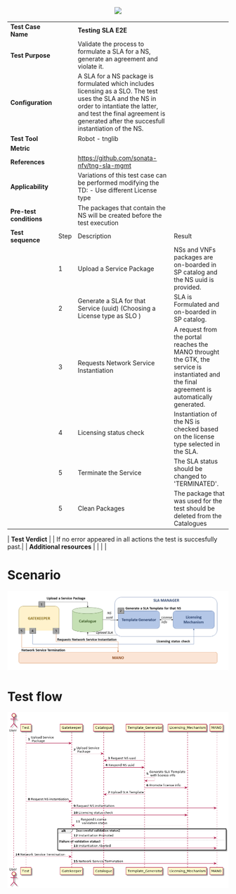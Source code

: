 <p align="center"><img src="https://github.com/sonata-nfv/tng-api-gtw/wiki/images/sonata-5gtango-logo-500px.png" /></p>

|||||
| :--- | :--- | :--- | :--- |
| __Test Case Name__ | | __Testing SLA E2E__ | |
| __Test Purpose__ | | Validate the process to formulate a SLA for a NS, generate an agreement and violate it.| |
| __Configuration__ | | A SLA for a NS package is formulated which includes licensing as a SLO. The test uses the SLA and the NS in order to intantiate the latter, and test the final agreement is generated after the succesfull instantiation of the NS.| |
| __Test Tool__ | | Robot - tnglib | |
| __Metric__ | | | |
| __References__ | | https://github.com/sonata-nfv/tng-sla-mgmt | |
| __Applicability__ | | Variations of this test case can be performed modifying the TD: - Use different License type | |
| __Pre-test conditions__ | | The packages that contain the NS will be created before the test execution | |
| __Test sequence__ | Step | Description | Result |
| | 1 | Upload a Service Package | NSs and VNFs packages are on-boarded in SP catalog and the NS uuid is provided.|
| | 2 | Generate a SLA for that Service (uuid) (Choosing a License type as SLO ) | SLA is Formulated and on-boarded in SP catalog.|
| | 3 | Requests Network Service Instantiation | A request from the portal reaches the MANO throught the GTK, the service is instantiated and the final agreement is automatically generated. |
| | 4 | Licensing status check | Instantiation of the NS is checked based on the license type selected in the SLA. |
| | 5 | Terminate the Service | The SLA status should be changed to 'TERMINATED'. |
| | 5 | Clean Packages | The package that was used for the test should be deleted from the Catalogues |

| __Test Verdict__ | | If no error appeared in all actions the test is succesfully past.|
| __Additional resources__ | | | |

# Scenario

![sla_test_scenario](./images/sla_testing_scenario.png)

# Test flow

![test_sla_flow](./images/test_flow_sequence.png)